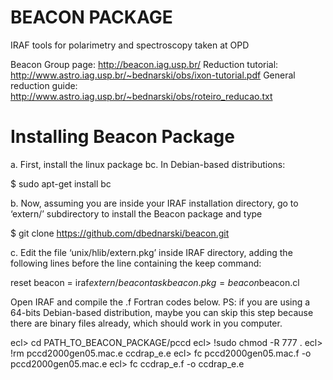 BEACON PACKAGE
==============

IRAF tools for polarimetry and spectroscopy taken at OPD

Beacon Group page: http://beacon.iag.usp.br/
Reduction tutorial: http://www.astro.iag.usp.br/~bednarski/obs/ixon-tutorial.pdf
General reduction guide: http://www.astro.iag.usp.br/~bednarski/obs/roteiro_reducao.txt


Installing Beacon Package
======================

a. First, install the linux package bc. In Debian-based distributions:

$ sudo apt-get install bc

b. Now, assuming you are inside your IRAF installation directory,
go to ‘extern/’ subdirectory to install the Beacon package and type

$ git clone https://github.com/dbednarski/beacon.git

c. Edit the file ‘unix/hlib/extern.pkg’ inside IRAF directory, adding the
following lines before the line containing the keep command:

reset beacon    = iraf$extern/beacon
task beacon.pkg = beacon$beacon.cl

Open IRAF and compile the .f Fortran codes below.
PS: if you are using a 64-bits Debian-based distribution, maybe you can
skip this step because there are binary files already, which should work
in you computer.

ecl> cd PATH_TO_BEACON_PACKAGE/pccd
ecl> !sudo chmod -R 777 .
ecl> !rm pccd2000gen05.mac.e ccdrap_e.e
ecl> fc pccd2000gen05.mac.f -o pccd2000gen05.mac.e
ecl> fc ccdrap_e.f -o ccdrap_e.e

